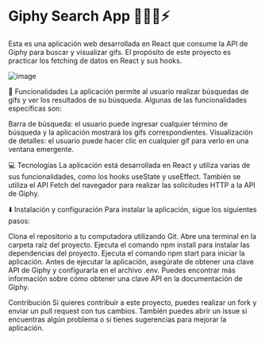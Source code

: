 # Giphy Search App 🧑🏾‍💻⚡

Esta es una aplicación web desarrollada en React que consume la API de Giphy para buscar y visualizar gifs. El propósito de este proyecto es practicar los fetching de datos en React y sus hooks.

![image](https://user-images.githubusercontent.com/107328372/236865917-4f2884fa-0519-4442-83d7-b3cc7860e520.png)

🦾 Funcionalidades
La aplicación permite al usuario realizar búsquedas de gifs y ver los resultados de su búsqueda. Algunas de las funcionalidades específicas son:

Barra de búsqueda: el usuario puede ingresar cualquier término de búsqueda y la aplicación mostrará los gifs correspondientes.
Visualización de detalles: el usuario puede hacer clic en cualquier gif para verlo en una ventana emergente.

💻 Tecnologías
La aplicación está desarrollada en React y utiliza varias de sus funcionalidades, como los hooks useState y useEffect. También se utiliza el API Fetch del navegador para realizar las solicitudes HTTP a la API de Giphy.

⬇️ Instalación y configuración
Para instalar la aplicación, sigue los siguientes pasos:

Clona el repositorio a tu computadora utilizando Git.
Abre una terminal en la carpeta raíz del proyecto.
Ejecuta el comando npm install para instalar las dependencias del proyecto.
Ejecuta el comando npm start para iniciar la aplicación.
Antes de ejecutar la aplicación, asegúrate de obtener una clave API de Giphy y configurarla en el archivo .env. Puedes encontrar más información sobre cómo obtener una clave API en la documentación de Giphy.

Contribución
Si quieres contribuir a este proyecto, puedes realizar un fork y enviar un pull request con tus cambios. También puedes abrir un issue si encuentras algún problema o si tienes sugerencias para mejorar la aplicación.

